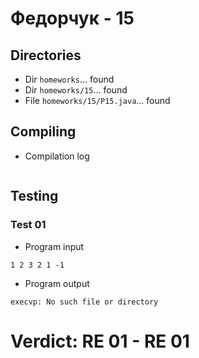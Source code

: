 # Федорчук - 15
## Directories
- Dir `homeworks`... found
- Dir `homeworks/15`... found
- File `homeworks/15/P15.java`... found
## Compiling
- Compilation log
```

```
## Testing
### Test 01
- Program input
```
1 2 3 2 1 -1

```
- Program output
```
execvp: No such file or directory

```
# Verdict: **RE 01** - RE 01
